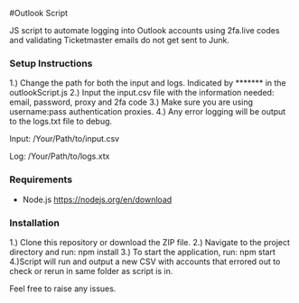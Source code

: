 #Outlook Script

JS script to automate logging into Outlook accounts using 2fa.live codes and validating Ticketmaster emails do not get sent to Junk. 

### Setup Instructions
1.) Change the path for both the input and logs. Indicated by ******* in the outlookScript.js
2.) Input the input.csv file with the information needed: email, password, proxy and 2fa code
3.) Make sure you are using username:pass authentication proxies. 
4.) Any error logging will be output to the logs.txt file to debug. 

Input: /Your/Path/to/input.csv

Log: /Your/Path/to/logs.xtx


### Requirements
- Node.js
https://nodejs.org/en/download

### Installation
1.) Clone this repository or download the ZIP file.
2.) Navigate to the project directory and run:
npm install
3.) To start the application, run:
npm start
4.)Script will run and output a new CSV with accounts that errored out to check or rerun in same folder as script is in.

Feel free to raise any issues.

